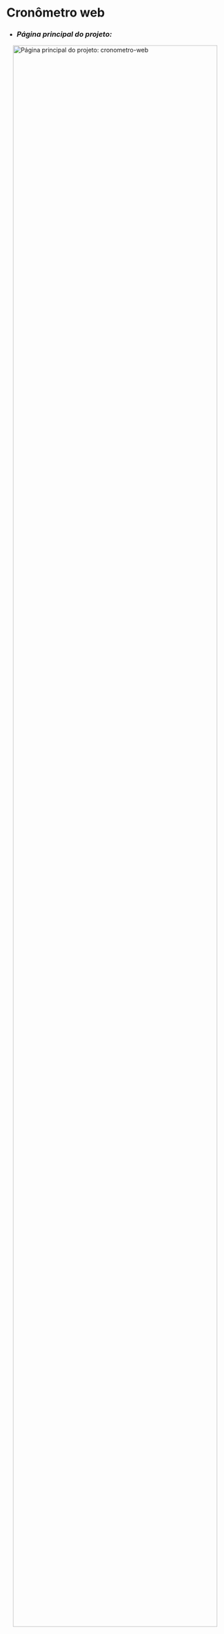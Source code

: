 # Cronômetro web

<ul>
  <li><h3><i>Página principal do projeto:</i></h3></li>
</ul>

<img src="https://github.com/user-attachments/assets/199285f2-14e6-42fa-871a-5cf7977c7721" alt="Página principal do projeto: cronometro-web" width="97%" align="right"/>
